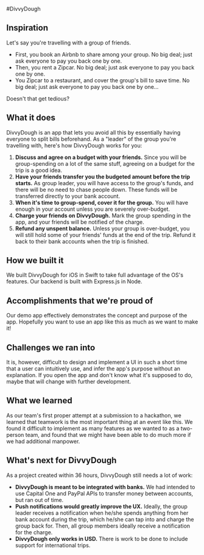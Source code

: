 #DivvyDough
## Inspiration
Let's say you're travelling with a group of friends.

- First, you book an Airbnb to share among your group. No big deal; just ask everyone to pay you back one by one.
- Then, you rent a Zipcar. No big deal; just ask everyone to pay you back one by one.
- You Zipcar to a restaurant, and cover the group's bill to save time. No big deal; just ask everyone to pay you back one by one...

Doesn't that get tedious?

## What it does
DivvyDough is an app that lets you avoid all this by essentially having everyone to split bills beforehand. As a "leader" of the group you're travelling with, here's how DivvyDough works for you:

1. **Discuss and agree on a budget with your friends.** Since you will be group-spending on a lot of the same stuff, agreeing on a budget for the trip is a good idea.
2. **Have your friends transfer you the budgeted amount before the trip starts.** As group leader, you will have access to the group's funds, and there will be no need to chase people down. These funds will be transferred directly to your bank account.
3. **When it's time to group-spend, cover it for the group.** You will have enough in your account unless you are severely over-budget.
4. **Charge your friends on DivvyDough.** Mark the group spending in the app, and your friends will be notified of the charge.
5. **Refund any unspent balance.** Unless your group is over-budget, you will still hold some of your friends' funds at the end of the trip. Refund it back to their bank accounts when the trip is finished.

## How we built it
We built DivvyDough for iOS in Swift to take full advantage of the OS's features. Our backend is built with Express.js in Node.

## Accomplishments that we're proud of
Our demo app effectively demonstrates the concept and purpose of the app. Hopefully you want to use an app like this as much as we want to make it!

## Challenges we ran into
It is, however, difficult to design and implement a UI in such a short time that a user can intuitively use, and infer the app's purpose without an explanation. If you open the app and don't know what it's supposed to do, maybe that will change with further development.

## What we learned
As our team's first proper attempt at a submission to a hackathon, we learned that teamwork is the most important thing at an event like this. We found it difficult to implement as many features as we wanted to as a two-person team, and found that we might have been able to do much more if we had additional manpower.

## What's next for DivvyDough
As a project created within 36 hours, DivvyDough still needs a lot of work:
- **DivvyDough is meant to be integrated with banks.** We had intended to use Capital One and PayPal APIs to transfer money between accounts, but ran out of time.
- **Push notifications would greatly improve the UX.** Ideally, the group leader receives a notification when he/she spends anything from her bank account during the trip, which he/she can tap into and charge the group back for. Then, all group members ideally receive a notification for the charge.
- **DivvyDough only works in USD.** There is work to be done to include support for international trips.
